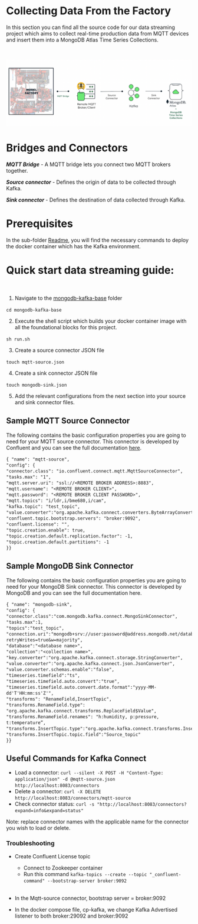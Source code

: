 # Collecting Data From the Factory #


In this section you can find all the source code for our data streaming project which aims to collect real-time production data from MQTT devices and insert them into a MongoDB Atlas Time Series Collections. 

<br/>

![](Img/arq.png?raw=true )

# Bridges and Connectors #

***MQTT Bridge*** - A MQTT bridge lets you connect two MQTT brokers together.

***Source connector*** - Defines the origin of data to be collected through Kafka.

***Sink connector*** - Defines the destination of data collected through Kafka.


# Prerequisites

In the sub-folder [Readme](https://github.com/mongodb-industry-solutions/smart-factory/tree/main/shopfloor-data-integration/mongodb-kafka-base), you will find the necessary commands to deploy the docker container which has the Kafka environment.

# Quick start data streaming guide:

<br/>

1. Navigate to the [mongodb-kafka-base](https://github.com/mongodb-industry-solutions/smart-factory/tree/main/shopfloor-data-integration/mongodb-kafka-base) folder

```cd mongodb-kafka-base```

2. Execute the shell script which builds your docker container image with all the foundational blocks for this project.

```sh run.sh```

3. Create a source connector JSON file

```touch mqtt-source.json```

4. Create a sink connector JSON file

```touch mongodb-sink.json```

5. Add the relevant configurations from the next section into your source and sink connector files.

## Sample MQTT Source Connector

The following contains the basic configuration properties you are going to need for your MQTT source connector. This connector is developed by Confluent and you can see the full documentation [here](https://docs.confluent.io/kafka-connect-mqtt/current/mqtt-source-connector/mqtt_source_connector_config.html).

```
{ "name": "mqtt-source",
"config": {
"connector.class": "io.confluent.connect.mqtt.MqttSourceConnector",
"tasks.max": "1",
"mqtt.server.uri": "ssl://<REMOTE BROKER ADDRESS>:8883",
"mqtt.username": "<REMOTE BROKER CLIENT>",
"mqtt.password": "<REMOTE BROKER CLIENT PASSWORD>",
"mqtt.topics": "i/ldr,i/bme680,i/cam",
"kafka.topic": "test_topic",
"value.converter":"org.apache.kafka.connect.converters.ByteArrayConverter",
"confluent.topic.bootstrap.servers": "broker:9092",
"confluent.license": "",
"topic.creation.enable": true,
"topic.creation.default.replication.factor": -1,
"topic.creation.default.partitions": -1 
}} 
```

## Sample MongoDB Sink Connector

The following contains the basic configuration properties you are going to need for your MongoDB Sink connector. This connector is developed by MongoDB and you can see the full documentation here.

```
{ "name": "mongodb-sink",
"config": {
"connector.class":"com.mongodb.kafka.connect.MongoSinkConnector",
"tasks.max":1,
"topics":"test_topic",
"connection.uri":"mongodb+srv://user:password@address.mongodb.net/database?retryWrites=true&w=majority",
"database":"<database name>",
"collection":"<collection name>",
"key.converter":"org.apache.kafka.connect.storage.StringConverter",
"value.converter":"org.apache.kafka.connect.json.JsonConverter",
"value.converter.schemas.enable":"false",
"timeseries.timefield":"ts",
"timeseries.timefield.auto.convert":"true",
"timeseries.timefield.auto.convert.date.format":"yyyy-MM-dd'T'HH:mm:ss'Z'",
"transforms": "RenameField,InsertTopic",
"transforms.RenameField.type": "org.apache.kafka.connect.transforms.ReplaceField$Value",
"transforms.RenameField.renames": "h:humidity, p:pressure, t:temperature”,
"transforms.InsertTopic.type":"org.apache.kafka.connect.transforms.InsertField$Value",
"transforms.InsertTopic.topic.field":"Source_topic"
}}
```

## Useful Commands for Kafka Connect
- Load a connector:
```curl --silent -X POST -H "Content-Type: application/json" -d @mqtt-source.json http://localhost:8083/connectors```
- Delete a connector:
```curl -X DELETE http://localhost:8083/connectors/mqtt-source```
- Check connector status:
```curl -s "http://localhost:8083/connectors?expand=info&expand=status"```

Note: replace connector names with the applicable name for the connector you wish to load or delete.

### Troubleshooting 

- Create Confluent License topic
    - Connect to Zookeeper container
    - Run this command
 ```kafka-topics --create --topic "_confluent-command" --bootstrap-server broker:9092```

   <br/>


- In the Mqtt-source connector, bootstrap server = broker:9092

- In the docker compose file, cp-kafka, we change Kafka Advertised listener to both broker:29092 and broker:9092
